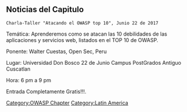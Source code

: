 ## Noticias del Capitulo

`Charla-Taller "Atacando el OWASP top 10", Junio 22 de 2017`

Temática: Aprenderemos como se atacan las 10 debilidades de las
aplicaciones y servicios web, listados en el TOP 10 de OWASP.

Ponente: Walter Cuestas, Open Sec, Peru

Lugar: Universidad Don Bosco 22 de Junio Campus PostGrados Antiguo
Cuscatlan

Hora: 6 pm a 9 pm

Entrada Completamente Gratis\!\!\!.

[Category:OWASP Chapter](Category:OWASP_Chapter "wikilink")
[Category:Latin America](Category:Latin_America "wikilink")